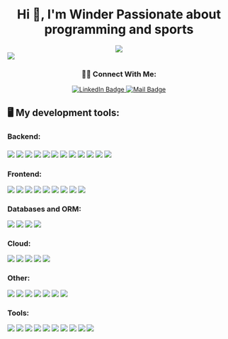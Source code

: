 <h1 align="center">Hi 👋, I'm Winder
  Passionate about programming and sports
</h1>

<div align="center">
  <img src="https://readme-typing-svg.herokuapp.com/?font=Baloo2+Code&size=22&duration=3000&pause=1000&color=EBDEF0&center=true&vCenter=true&width=440&lines=Back-end+developer;Front-end+developer;Database+administrator;Artificial+Intelligence+Services" />
</div>
<img src="https://user-images.githubusercontent.com/73097560/115834477-dbab4500-a447-11eb-908a-139a6edaec5c.gif">

<h3 align="center">🙋‍♂️ Connect With Me:</h3>
<div id="badges" align="center">
  <a href="https://www.linkedin.com/in/winder-roman-046b7a230/" target="_blank">
    <img src="https://img.shields.io/badge/LinkedIn-blue?style=for-the-badge&logo=linkedin&logoColor=white" alt="LinkedIn Badge"/>
  </a>
  
  <a href="mailto:winderroman3131@gmail.com">
    <img src="https://img.shields.io/badge/Gmail-D14836?style=for-the-badge&logo=gmail&logoColor=white" alt="Mail Badge"/>
  </a>
  
</div>


<div align="left">
  <h2>🖥️ My development tools:</h2>
  <h3>Backend:<h3>
  <div>
    <img src="https://skillicons.dev/icons?i=py"/>
    <img src="https://skillicons.dev/icons?i=php"/>
    <img src="https://skillicons.dev/icons?i=js"/>
    <img src="https://skillicons.dev/icons?i=ts"/>
    <img src="https://skillicons.dev/icons?i=java"/>
    <img src="https://skillicons.dev/icons?i=cs"/>
    <img src="https://skillicons.dev/icons?i=nodejs"/>
    <img src="https://skillicons.dev/icons?i=fastapi"/>
    <img src="https://skillicons.dev/icons?i=laravel"/>
    <img src="https://skillicons.dev/icons?i=express"/>
    <img src="https://skillicons.dev/icons?i=spring"/>
    <img src="https://skillicons.dev/icons?i=dotnet"/>
  </div>
  
  ### **Frontend:**
  <div>
    <img src="https://skillicons.dev/icons?i=html"/>
    <img src="https://skillicons.dev/icons?i=css"/>
    <img src="https://skillicons.dev/icons?i=js"/>
    <img src="https://skillicons.dev/icons?i=ts"/>
    <img src="https://skillicons.dev/icons?i=react"/>
    <img src="https://skillicons.dev/icons?i=vue"/>
    <img src="https://skillicons.dev/icons?i=angular"/>
    <img src="https://skillicons.dev/icons?i=bootstrap"/>
    <img src="https://skillicons.dev/icons?i=tailwindcss"/>
  </div>
  
  
  ### **Databases and ORM:**
  <div>
    <img src="https://skillicons.dev/icons?i=mysql"/>
    <img src="https://skillicons.dev/icons?i=postgres"/>
    <img src="https://skillicons.dev/icons?i=prisma"/>
    <img src="https://skillicons.dev/icons?i=redis"/>
  </div>

  
  ### **Cloud:**
  <div>
    <img src="https://skillicons.dev/icons?i=firebase"/>
    <img src="https://skillicons.dev/icons?i=aws"/>
    <img src="https://skillicons.dev/icons?i=azure"/>
    <img src="https://skillicons.dev/icons?i=netlify"/>
    <img src="https://skillicons.dev/icons?i=supabase"/>
  </div>
  
  ### **Other:**
  <div>
    <img src="https://skillicons.dev/icons?i=github"/>
    <img src="https://skillicons.dev/icons?i=git"/>
    <img src="https://skillicons.dev/icons?i=postman"/>
    <img src="https://skillicons.dev/icons?i=jest"/>
    <img src="https://skillicons.dev/icons?i=npm"/>
    <img src="https://skillicons.dev/icons?i=vite"/>
    <img src="https://skillicons.dev/icons?i=docker"/>
  </div>
</div>

  ### **Tools:**
  <div>
    <img src="https://skillicons.dev/icons?i=visualstudio"/>
    <img src="https://skillicons.dev/icons?i=vscode"/>
    <img src="https://skillicons.dev/icons?i=androidstudio"/>
    <img src="https://skillicons.dev/icons?i=sublime"/>
    <img src="https://skillicons.dev/icons?i=linux"/>
    <img src="https://skillicons.dev/icons?i=windows"/>
    <img src="https://skillicons.dev/icons?i=bash"/>
    <img src="https://skillicons.dev/icons?i=powershell"/>
    <img src="https://skillicons.dev/icons?i=anaconda"/>
    <img src="https://skillicons.dev/icons?i=figma"/>
  </div>

